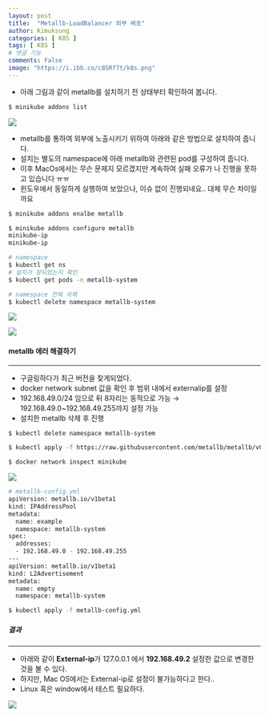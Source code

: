 ```yaml
---
layout: post
title:  "Metallb-LoadBalancer 외부 배포"
author: Kimuksung
categories: [ K8S ]
tags: [ K8S ]
# 댓글 기능
comments: False
image: "https://i.ibb.co/c8SRf7t/k8s.png"
---
```


- 아래 그림과 같이 metallb를 설치하기 전 상태부터 확인하여 봅니다.

```bash
$ minikube addons list
```

![](https://i.ibb.co/2g8bd2p/2023-07-12-10-27-24.png)
- metallb를 통하여 외부에 노출시키기 위하여 아래와 같은 방법으로 설치하여 줍니다.
- 설치는 별도의 namespace에 아래 metallb와 관련된 pod를 구성하여 줍니다.
- 이후 MacOs에서는 무슨 문제지 모르겠지만 계속하여 실패 오류가 나 진행을 못하고 있습니다 ㅠㅠ
- 윈도우에서 동일하게 실행하여 보았으나, 이슈 없이 진행되네요.. 대체 무슨 차이일까요

```bash
$ minikube addons enalbe metallb

$ minikube addons configure metallb
minikube-ip
minikube-ip

# namespace
$ kubectl get ns
# 설치가 잘되었는지 확인
$ kubectl get pods -n metallb-system

# namespace 전체 삭제
$ kubectl delete namespace metallb-system
```

![](https://i.ibb.co/gtsfrzJ/2023-07-12-10-29-28.png)

![](https://i.ibb.co/8K6Q9r8/k8s-metallb.png)

#### metallb 에러 해결하기
---
- 구글링하다가 최근 버전을 찾게되었다.
- docker network subnet 값을 확인 후 범위 내에서 externalip를 설정
- 192.168.49.0/24 임으로 뒤 8자리는 동적으로 가능 → 192.168.49.0~192.168.49.255까지 설정 가능
- 설치한 metallb 삭제 후 진행

```bash
$ kubectl delete namespace metallb-system
```

```bash
$ kubectl apply -f https://raw.githubusercontent.com/metallb/metallb/v0.13.7/config/manifests/metallb-native.yaml
```

```bash
$ docker network inspect minikube
```

![](https://i.ibb.co/Kz5B2cY/2023-07-13-6-29-18.png)

```bash
# metallb-config.yml
apiVersion: metallb.io/v1beta1
kind: IPAddressPool
metadata:
  name: example
  namespace: metallb-system
spec:
  addresses:
  - 192.168.49.0 - 192.168.49.255
---
apiVersion: metallb.io/v1beta1
kind: L2Advertisement
metadata:
  name: empty
  namespace: metallb-system
```

```bash
$ kubectl apply -f metallb-config.yml
```

##### 결과
---
- 아래와 같이 **External-ip**가 127.0.0.1 에서 **192.168.49.2** 설정한 값으로 변경한 것을 볼 수 있다.
- 하지만, Mac OS에서는 External-ip로 설정이 불가능하다고 한다..
- Linux 혹은 window에서 테스트 필요하다.

![](https://i.ibb.co/5F68PKd/2023-07-13-6-36-15.png)